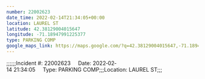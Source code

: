 ```yaml
---
number: 22002623
date_time: 2022-02-14T21:34:05+00:00
location: LAUREL ST
latitude: 42.38129004015647
longitude: -71.18947991225377
type: PARKING COMP
google_maps_link: https://maps.google.com/?q=42.38129004015647,-71.18947991225377
---
```


;;;;;;Incident #: 22002623     Date: 2022‐02‐14 21:34:05     Type: PARKING COMP;;;Location: LAUREL ST;;;
